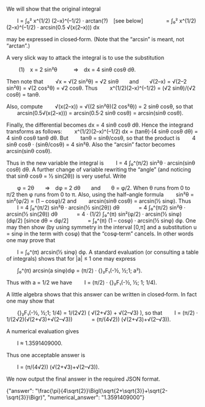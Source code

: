 We will show that the original integral

  I = ∫₀² x^(1/2) (2–x)^(–1/2) · arctan(?) [see below] 
    = ∫₀² x^(1/2) (2–x)^(–1/2) · arcsin(0.5 √(x(2–x))) dx

may be expressed in closed‐form. (Note that the “arcsin” is meant, not “arctan”.)

A very slick way to attack the integral is to use the substitution

   (1) x = 2 sin²θ   ⇒ dx = 4 sinθ cosθ dθ.

Then note that
  √x = √(2 sin²θ) = √2 sinθ  and  √(2–x) = √(2–2 sin²θ) = √(2 cos²θ) = √2 cosθ.
Thus
  x^(1/2)(2–x)^(–1/2) = (√2 sinθ)/(√2 cosθ) = tanθ.

Also, compute
  √(x(2–x)) = √((2 sin²θ)(2 cos²θ)) = 2 sinθ cosθ,
so that
  arcsin(0.5√(x(2–x))) = arcsin(0.5·2 sinθ cosθ) = arcsin(sinθ cosθ).

Finally, the differential becomes dx = 4 sinθ cosθ dθ. Hence the integrand transforms as follows:
  x^(1/2)(2–x)^(–1/2) dx = (tanθ)·(4 sinθ cosθ dθ) = 4 sinθ cosθ tanθ dθ.
But
  tanθ = sinθ/cosθ,
so that the product is
  4 sinθ cosθ · (sinθ/cosθ) = 4 sin²θ.
Also the “arcsin” factor becomes arcsin(sinθ cosθ).

Thus in the new variable the integral is
  I = 4 ∫₀^(π/2) sin²θ · arcsin(sinθ cosθ) dθ.
A further change of variable rewriting the “angle” (and noticing that sinθ cosθ = ½ sin(2θ)) is very useful. Write

  φ = 2θ  ⇒ dφ = 2 dθ  and  θ = φ/2.
When θ runs from 0 to π/2 then φ runs from 0 to π. Also, using the half–angle formula
  sin²θ = sin²(φ/2) = (1 – cosφ)/2
and
  arcsin(sinθ cosθ) = arcsin(½ sinφ).
Thus
  I = 4 ∫₀^(π/2) sin²θ · arcsin(½ sin(2θ)) dθ
    = 4 ∫₀^(π/2) sin²θ · arcsin(½ sin(2θ)) dθ
    = 4 · (1/2) ∫₀^(π) sin²(φ/2) · arcsin(½ sinφ) (dφ/2)   [since dθ = dφ/2]
    = ∫₀^(π) (1 – cosφ) · arcsin(½ sinφ) dφ.
One may then show (by using symmetry in the interval [0,π] and a substitution u = sinφ in the term with cosφ) that the “cosφ‐term” cancels. In other words one may prove that

  I = ∫₀^(π) arcsin(½ sinφ) dφ.
A standard evaluation (or consulting a table of integrals) shows that for |a| ≤ 1 one may express

  ∫₀^(π) arcsin(a sinφ)dφ = (π/2) · {}₂F₁(-½, ½;1; a²).

Thus with a = 1/2 we have
  I = (π/2) · {}₂F₁(-½, ½; 1; 1/4).

A little algebra shows that this answer can be written in closed‐form. In fact one may show that

  {}₂F₁(-½, ½;1; 1/4) = 1/(2√2) ( √(2+√3) + √(2–√3) ),
so that
  I = (π/2) · 1/(2√2)(√(2+√3)+√(2–√3))
    = (π/(4√2)) (√(2+√3)+√(2–√3)).

A numerical evaluation gives

  I ≈ 1.3591409000.

Thus one acceptable answer is

  I = (π/(4√2)) (√(2+√3)+√(2–√3)).

We now output the final answer in the required JSON format.

{"answer": "\\frac{\\pi}{4\\sqrt{2}}\\Bigl(\\sqrt{2+\\sqrt{3}}+\\sqrt{2-\\sqrt{3}}\\Bigr)", "numerical_answer": "1.3591409000"}